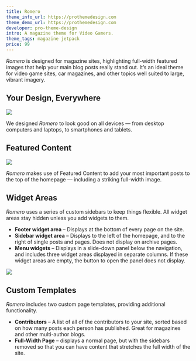 ```yaml
---
title: Romero
theme_info_url: https://prothemedesign.com
theme_demo_url: https://prothemedesign.com
developer: pro-theme-design
intro: A magazine theme for Video Gamers.
theme_tags: magazine jetpack
price: 99
---
```


<em>Romero</em> is designed for magazine sites, highlighting full-width featured images that help your main blog posts really stand out. It’s an ideal theme for video game sites, car magazines, and other topics well suited to large, vibrant imagery.

## Your Design, Everywhere

<img src="https://theme.files.wordpress.com/2015/05/place_to_5-12-2015-4-34-52-pm.jpg?w=640&h=427" />

We designed <em>Romero</em> to look good on all devices — from desktop computers and laptops, to smartphones and tablets.

## Featured Content

<img src="https://theme.files.wordpress.com/2015/05/romero-featured-content.jpg?w=640&h=440" />

<em>Romero</em> makes use of Featured Content to add your most important posts to the top of the homepage — including a striking full-width image.


## Widget Areas

<em>Romero</em> uses a series of custom sidebars to keep things flexible. All widget areas stay hidden unless you add widgets to them.

* <strong>Footer widget area</strong> – Displays at the bottom of every page on the site.
* <strong>Sidebar widget area</strong> – Displays to&nbsp;the left of the homepage, and to&nbsp;the right of&nbsp;single posts and pages. Does not display on archive pages.
* <strong>Menu widgets</strong> – Displays in a slide-down panel below the navigation, and includes three widget areas displayed in separate columns. If these widget areas are empty, the button to open the panel&nbsp;does not display.

<img src="https://theme.files.wordpress.com/2015/05/place_to_5-12-2015-4-28-22-pm.jpg?w=640&h=427" />

## Custom Templates

<em>Romero</em> includes two custom page templates, providing additional functionality.

* <strong>Contributors</strong> – A list of all of the contributors to your site, sorted based on how many posts each person has published. Great for magazines and other multi-author blogs.
* <strong>Full-Width Page</strong> – displays a normal page, but with the sidebars removed so that you can have content that stretches the full width of the site.
